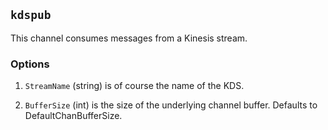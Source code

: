 ## `kdspub`

This channel consumes messages from a Kinesis stream.

### Options


1. `StreamName` (string) is of course the name of the KDS.

1. `BufferSize` (int) is the size of the underlying channel buffer.
    Defaults to DefaultChanBufferSize.

